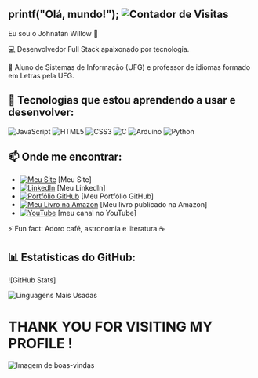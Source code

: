## printf("Olá, mundo!");  ![Contador de Visitas](https://komarev.com/ghpvc/?username=johnatanwillow&color=blue)

Eu sou o Johnatan Willow 👋

💻 Desenvolvedor Full Stack apaixonado por tecnologia. 

🔭 Aluno de Sistemas de Informação (UFG) e professor de idiomas formado em Letras pela UFG.

## 🚀 Tecnologias que estou aprendendo a usar e desenvolver:
![JavaScript](https://img.shields.io/badge/JavaScript-F7DF1E?style=for-the-badge&logo=javascript&logoColor=black)
![HTML5](https://img.shields.io/badge/HTML5-E34F26?style=for-the-badge&logo=html5&logoColor=white)
![CSS3](https://img.shields.io/badge/CSS3-1572B6?style=for-the-badge&logo=css3&logoColor=white)
![C](https://img.shields.io/badge/C-A8B9CC?style=for-the-badge&logo=c&logoColor=black)
![Arduino](https://img.shields.io/badge/Arduino-00979D?style=for-the-badge&logo=arduino&logoColor=white)
![Python](https://img.shields.io/badge/Python-3776AB?style=for-the-badge&logo=python&logoColor=white)

## 📫 Onde me encontrar:
- <a href="https://profjohnatanwillow.com/" target="_blank"><img src="https://img.shields.io/badge/Meu_Site-F28C28?style=for-the-badge&logo=wordpress&logoColor=white" alt="Meu Site"></a> [Meu Site]
- <a href="https://www.linkedin.com/in/johnatanwillow2/" target="_blank"><img src="https://img.shields.io/badge/-LinkedIn-0A66C2?style=for-the-badge&logo=linkedin&logoColor=white" alt="LinkedIn"></a> [Meu LinkedIn]
- <a href="https://johnatanwillow.github.io/projeto-site-portfolio/" target="_blank"><img src="https://img.shields.io/badge/-Portfólio-100000?style=for-the-badge&logo=github&logoColor=white" alt="Portfólio GitHub"></a> [Meu Portfólio GitHub]
- <a href="https://www.amazon.com.br/dp/B0DJRPGJM3" target="_blank"><img src="https://img.shields.io/badge/-Amazon-FF9900?style=for-the-badge&logo=amazon&logoColor=white" alt="Meu Livro na Amazon"></a> [Meu livro publicado na Amazon]
- <a href="https://www.youtube.com/@johnatanwillow" target="_blank"><img src="https://img.shields.io/badge/-YouTube-FF0000?style=for-the-badge&logo=youtube&logoColor=white" alt="YouTube"></a> [meu canal no YouTube]

  
⚡ Fun fact: Adoro café, astronomia e literatura ☕

## 📊 Estatísticas do GitHub:
![GitHub Stats]

![Linguagens Mais Usadas](https://github-readme-stats.vercel.app/api/top-langs/?username=johnatanwillow&layout=compact&theme=dracula)


# THANK YOU FOR VISITING MY PROFILE !

![Imagem de boas-vindas](https://media.giphy.com/media/3o7abKhOpu0NwenH3O/giphy.gif)
